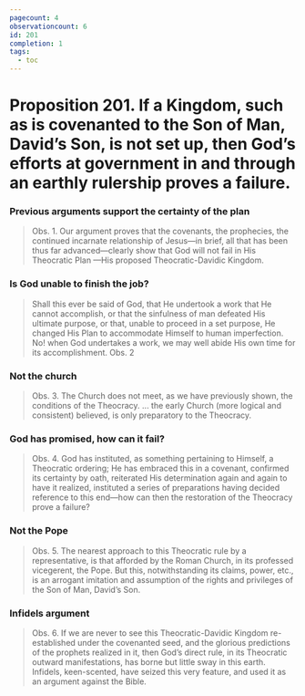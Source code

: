 ```yaml
---
pagecount: 4
observationcount: 6
id: 201
completion: 1
tags:
  - toc
---
```

# Proposition 201. If a Kingdom, such as is covenanted to the Son of Man, David’s Son, is not set up, then God’s efforts at government in and through an earthly rulership proves a failure.
### Previous arguments support the certainty of the plan
>Obs. 1. Our argument proves that the covenants, the prophecies, the continued incarnate relationship of Jesus—in brief, all that has been thus far advanced—clearly show that God will not fail in His Theocratic Plan —His proposed Theocratic-Davidic Kingdom.
### Is God unable to finish the job?
>Shall this ever be said of God, that He undertook a work that He cannot accomplish, or that the sinfulness of man defeated His ultimate purpose, or that, unable to proceed in a set purpose, He changed His Plan to accommodate Himself to human imperfection. No! when God undertakes a work, we may well abide His own time for its accomplishment.
>Obs. 2
### Not the church
>Obs. 3. The Church does not meet, as we have previously shown, the conditions of the Theocracy.
>...
>the early Church (more logical and consistent) believed, is only preparatory to the Theocracy.
### God has promised, how can it fail?
>Obs. 4. God has instituted, as something pertaining to Himself, a Theocratic ordering; He has embraced this in a covenant, confirmed its certainty by oath, reiterated His determination again and again to have it realized, instituted a series of preparations having decided reference to this end—how can then the restoration of the Theocracy prove a failure?
### Not the Pope
>Obs. 5. The nearest approach to this Theocratic rule by a representative, is that afforded by the Roman Church, in its professed vicegerent, the Pope. But this, notwithstanding its claims, power, etc., is an arrogant imitation and assumption of the rights and privileges of the Son of Man, David’s Son.
### Infidels argument
>Obs. 6. If we are never to see this Theocratic-Davidic Kingdom re-established under the covenanted seed, and the glorious predictions of the prophets realized in it, then God’s direct rule, in its Theocratic outward manifestations, has borne but little sway in this earth. Infidels, keen-scented, have seized this very feature, and used it as an argument against the Bible.